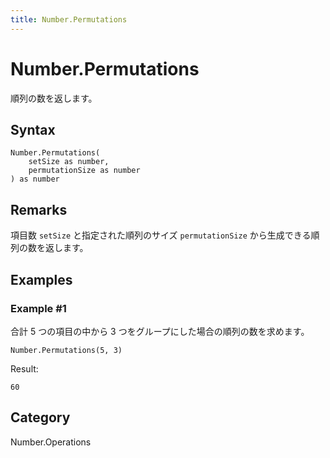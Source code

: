 ```yaml
---
title: Number.Permutations
---
```


# Number.Permutations


順列の数を返します。


## Syntax

```powerquery
Number.Permutations(
    setSize as number,
    permutationSize as number
) as number
```


## Remarks

項目数 <code>setSize</code> と指定された順列のサイズ <code>permutationSize</code> から生成できる順列の数を返します。


## Examples

### Example #1 
合計 5 つの項目の中から 3 つをグループにした場合の順列の数を求めます。
```powerquery
Number.Permutations(5, 3)
```

Result: 
```powerquery
60
```




## Category
Number.Operations
